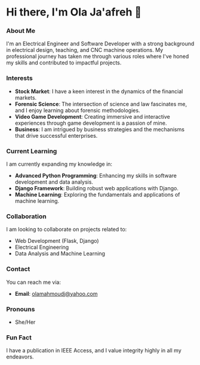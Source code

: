 # Hi there, I'm Ola Ja'afreh 👋

### About Me
I'm an Electrical Engineer and Software Developer with a strong background in electrical design, teaching, and CNC machine operations. My professional journey has taken me through various roles where I've honed my skills and contributed to impactful projects.

### Interests
- **Stock Market**: I have a keen interest in the dynamics of the financial markets.
- **Forensic Science**: The intersection of science and law fascinates me, and I enjoy learning about forensic methodologies.
- **Video Game Development**: Creating immersive and interactive experiences through game development is a passion of mine.
- **Business**: I am intrigued by business strategies and the mechanisms that drive successful enterprises.

### Current Learning
I am currently expanding my knowledge in:
- **Advanced Python Programming**: Enhancing my skills in software development and data analysis.
- **Django Framework**: Building robust web applications with Django.
- **Machine Learning**: Exploring the fundamentals and applications of machine learning.

### Collaboration
I am looking to collaborate on projects related to:
- Web Development (Flask, Django)
- Electrical Engineering
- Data Analysis and Machine Learning

### Contact
You can reach me via:
- **Email**: [olamahmoudj@yahoo.com](mailto:olamahmoudj@yahoo.com)

### Pronouns
- She/Her

### Fun Fact
I have a publication in IEEE Access, and I value integrity highly in all my endeavors.

<!---
OlaJaafreh/OlaJaafreh is a ✨ special ✨ repository because its `README.md` (this file) appears on your GitHub profile.
You can click the Preview link to take a look at your changes.
--->
